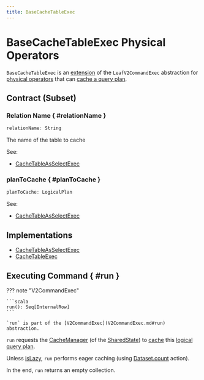 ```yaml
---
title: BaseCacheTableExec
---
```


# BaseCacheTableExec Physical Operators

`BaseCacheTableExec` is an [extension](#contract) of the `LeafV2CommandExec` abstraction for [physical operators](#implementations) that can [cache a query plan](#run).

## Contract (Subset)

### Relation Name { #relationName }

```scala
relationName: String
```

The name of the table to cache

See:

* [CacheTableAsSelectExec](CacheTableAsSelectExec.md#relationName)

### planToCache { #planToCache }

```scala
planToCache: LogicalPlan
```

See:

* [CacheTableAsSelectExec](CacheTableAsSelectExec.md#planToCache)

## Implementations

* [CacheTableAsSelectExec](CacheTableAsSelectExec.md)
* [CacheTableExec](CacheTableExec.md)

## Executing Command { #run }

??? note "V2CommandExec"

    ```scala
    run(): Seq[InternalRow]
    ```

    `run` is part of the [V2CommandExec](V2CommandExec.md#run) abstraction.

`run` requests the [CacheManager](../SharedState.md#cacheManager) (of the [SharedState](../SparkSession.md#sharedState)) to [cache](../CacheManager.md#cacheQuery) this [logical query plan](#planToCache).

Unless [isLazy](#isLazy), `run` performs eager caching (using [Dataset.count](../Dataset.md#count) action).

In the end, `run` returns an empty collection.
